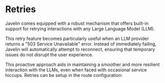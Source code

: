 # Retries

Javelin comes equipped with a robust mechanism that offers built-in support for retrying interactions with any Large Language Model (LLM). 

This retry feature becomes particularly useful when an LLM provider returns a "503 Service Unavailable" error. Instead of immediately failing, Javelin will automatically attempt to reconnect, ensuring that temporary issues do not disrupt the user experience. 

This proactive approach aids in maintaining a smoother and more resilient interaction with the LLMs, even when faced with occasional service hiccups. Retries can be setup in the route configuration:
